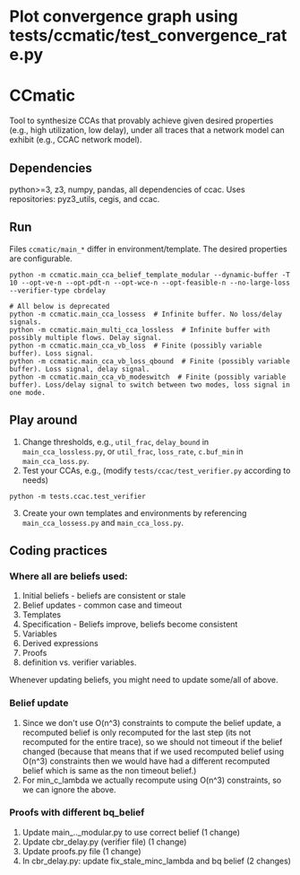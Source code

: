 # Plot convergence graph using tests/ccmatic/test_convergence_rate.py

# CCmatic
Tool to synthesize CCAs that provably achieve given desired properties (e.g., high utilization, low delay), under all traces that a network model can exhibit (e.g., CCAC network model).

## Dependencies
python>=3, z3, numpy, pandas, all dependencies of ccac.
Uses repositories: pyz3_utils, cegis, and ccac.

## Run
Files `ccmatic/main_*` differ in environment/template. The desired properties are configurable.
```
python -m ccmatic.main_cca_belief_template_modular --dynamic-buffer -T 10 --opt-ve-n --opt-pdt-n --opt-wce-n --opt-feasible-n --no-large-loss --verifier-type cbrdelay

# All below is deprecated
python -m ccmatic.main_cca_lossess  # Infinite buffer. No loss/delay signals.
python -m ccmatic.main_multi_cca_lossless  # Infinite buffer with possibly multiple flows. Delay signal.
python -m ccmatic.main_cca_vb_loss  # Finite (possibly variable buffer). Loss signal.
python -m ccmatic.main_cca_vb_loss_qbound  # Finite (possibly variable buffer). Loss signal, delay signal.
python -m ccmatic.main_cca_vb_modeswitch  # Finite (possibly variable buffer). Loss/delay signal to switch between two modes, loss signal in one mode.
```

## Play around
1. Change thresholds, e.g., `util_frac`, `delay_bound` in `main_cca_lossless.py`, or `util_frac`, `loss_rate`, `c.buf_min` in `main_cca_loss.py`.
2. Test your CCAs, e.g., (modify `tests/ccac/test_verifier.py` according to needs)
```
python -m tests.ccac.test_verifier
```
3. Create your own templates and environments by referencing `main_cca_lossess.py` and `main_cca_loss.py`.

## Coding practices

### Where all are beliefs used:
1. Initial beliefs - beliefs are consistent or stale
2. Belief updates - common case and timeout
3. Templates
4. Specification - Beliefs improve, beliefs become consistent
5. Variables
6. Derived expressions
7. Proofs
8. definition vs. verifier variables.

Whenever updating beliefs, you might need to update some/all of above.

### Belief update
1. Since we don't use O(n^3) constraints to compute the belief update, a
   recomputed belief is only recomputed for the last step (its not recomputed
   for the entire trace), so we should not timeout if the belief changed
   (because that means that if we used recomputed belief using O(n^3)
   constraints then we would have had a different recomputed belief which is
   same as the non timeout belief.)
2. For min_c_lambda we actually recompute using O(n^3) constraints, so we can
   ignore the above.

### Proofs with different bq_belief
1. Update main_.._modular.py to use correct belief (1 change)
2. Update cbr_delay.py (verifier file) (1 change)
3. Update proofs.py file (1 change)
4. In cbr_delay.py: update fix_stale_minc_lambda and bq belief (2 changes)